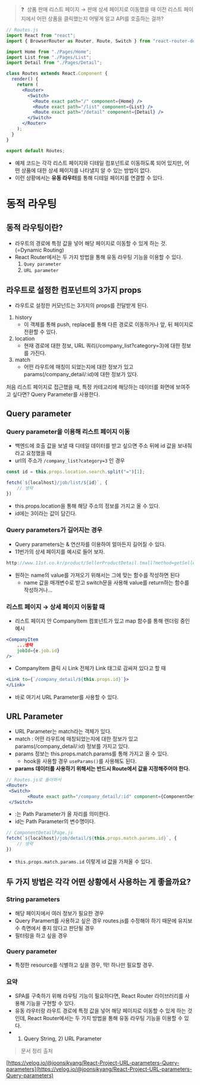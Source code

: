 > ❓  상품 판매 리스트 페이지 → 판매 상세 페이지로 이동했을 때
이전 리스트 페이지에서 어떤 상품을 클릭했는지 어떻게 알고 API를 호출하는 걸까?
> 

```jsx
// Routes.js
import React from "react";
import { BrowserRouter as Router, Route, Switch } from "react-router-dom";

import Home from "./Pages/Home";
import List from "./Pages/List";
import Detail from "./Pages/Detail";

class Routes extends React.Component {
  render() {
    return (
      <Router>
        <Switch>
          <Route exact path="/" component={Home} />
          <Route exact path="/list" component={List} />
          <Route exact path="/detail" component={Detail} />
        </Switch>
      </Router>
    );
  }
}

export default Routes;
```

- 예제 코드는 각각 리스트 페이지와 디테일 컴포넌트로 이동하도록 되어 있지만, 어떤 상품에 대한 상세 페이지를 나타낼지 알 수 있는 방법이 없다.
- 이런 상황에서는 **유동 라우터**를 통해 디테일 페이지를 연결할 수 있다.

# 동적 라우팅

## 동적 라우팅이란?

- 라우트의 경로에 특정 값을 넣어 해당 페이지로 이동할 수 있게 하는 것. (=Dynamic Routing)
- React Router에서는 두 가지 방법을 통해 유동 라우팅 기능을 이용할 수 있다.
    1. `Quey parameter`
    2. `URL parameter`

## 라우트로 설정한 컴포넌트의 3가지 props

- 라우트로 설정한 커모넌트는 3가지의 props를 전달받게 된다.
1. history
    - 이 객체를 통해 push, replace를 통해 다른 경로로 이동하거나 앞, 뒤 페이지로 전환할 수 있다.
2. location
    - 현재 경로에 대한 정보, URL 쿼리(/company_list?category=3)에 대한 정보를 가진다.
3. match
    - 어떤 라우트에 매칭이 되었는지에 대한 정보가 있고 params(/company_detail/:id)에 대한 정보가 있다.

처음 리스트 페이지로 접근했을 때, 특정 카테고리에 해당하는 데이터를 화면에 보여주고 싶다면? Query Parameter를 사용한다.

## Query parameter

### Query parameter을 이용해 리스트 페이지 이동

- 백엔드에 호출 값을 보낼 때 디테일 데이터를 받고 싶으면 주소 뒤에 id 값을 보내줘 라고 요청했을 때
- url의 주소가 `/company_list?category=3` 인 경우

```jsx
const id = this.props.location.search.split("=")[1];

fetch(`${localhost}/job/list/${id}`, {
	// 생략
})
```

- this.props.location을 통해 해당 주소의 정보를 가지고 올 수 있다.
- id에는 3이라는 값이 담긴다.

### Query parameters가 길어지는 경우

- Query parameters는 & 연산자를 이용하여 얼마든지 길어질 수 있다.
- 11번가의 상세 페이지를 예시로 들어 보자.

```jsx
http://www.11st.co.kr/product/SellerProductDetail.tmall?method=getSellerProductDetail&prdNo=1259146705&trTypeCd=PW00&trCtgrNo=1001841
```

- 원하는 name의 value를 가져오기 위해서는 그에 맞는 함수를 작성하면 된다
    - name 값을 매개변수로 받고 switch문을 사용해 value를 return하는 함수를 작성하거나…

### 리스트 페이지 → 상세 페이지 이동할 때

- 리스트 페이지 안 CompanyItem 컴포넌트가 있고 map 함수를 통해 렌더링 중인 예시

```jsx
<CompanyItem
	...생략
	jobId={e.job.id}
/>
```

- CompanyItem 클릭 시 Link 전체가 Link 태그로 감싸져 있다고 할 때

```jsx
<Link to={`/company_detail/${this.props.id}`}>
</Link>
```

- 바로 여기서 URL Parameter를 사용할 수 있다.

## URL Parameter

- URL Parameter는 match라는 객체가 있다.
- match : 어떤 라우트에 매칭되었는지에 대한 정보가 있고 params(/company_detail/:id) 정보를 가지고 있다.
- params 정보는 this.props.match.params를 통해 가지고 올 수 있다.
    - hook을 사용할 경우 `useParams()`를 사용해도 된다.
- **params 데이터를 사용하기 위해서는 반드시 Route에서 값을 지정해주어야 한다.**

```jsx
// Routes.js로 돌아와서
<Router>
 <Switch>
		<Route exact path="/company_detail/:id" component={ComponentDetailPage}>
 </Switch>
```

- :는 Path Parameter가 올 자리를 의미한다.
- id는 Path Parameter의 변수명이다.

```jsx
// ComponentDetailPage.js
fetch(`${localhost}/job/detail/${this.props.match.params.id}`, {
	// 생략
})
```

- `this.props.match.params.id` 이렇게 id 값을 가져올 수 있다.

## 두 가지 방법은 각각 어떤 상황에서 사용하는 게 좋을까요?

### String parameters

- 해당 페이지에서 여러 정보가 필요한 경우
- Query Paramert를 사용하고 싶은 경우 routes.js를 수정해야 하기 때문에 유지보수 측면에서 좋지 않다고 판단될 경우
- 필터링을 하고 싶을 경우

### Query parameter

- 특정한 resource를 식별하고 싶을 경우, 딱! 하나만 필요할 경우.

### 요약

- SPA를 구축하기 위해 라우팅 기능이 필요하다면, React Router 라이브러리를 사용해 기능을 구현할 수 있다.
- 유동 라우터랑 라우트 경로에 특정 값을 넣어 해당 페이지로 이동할 수 있게 하는 것인데, React Router에서는 두 가지 방법을 통해 유동 라우팅 기능을 이용할 수 있다.
- 1) Query String, 2) URL Parameter

> 문서 정리 출처
> 

[https://velog.io/@joonsikyang/React-Project-URL-parameters-Query-parameters](https://velog.io/@joonsikyang/React-Project-URL-parameters-Query-parameters)